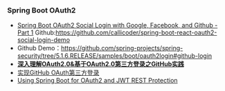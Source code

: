 ### Spring Boot OAuth2

- [Spring Boot OAuth2 Social Login with Google, Facebook, and Github - Part 1](https://www.callicoder.com/spring-boot-security-oauth2-social-login-part-1/) Github:https://github.com/callicoder/spring-boot-react-oauth2-social-login-demo
- Github Demo：https://github.com/spring-projects/spring-security/tree/5.1.6.RELEASE/samples/boot/oauth2login#github-login
- [**深入理解OAuth2.0&基于OAuth2.0第三方登录之GitHub实践**](https://blog.csdn.net/jeffrey20170812/article/details/83588421)
- [实现GitHub OAuth第三方登录](https://zhuanlan.zhihu.com/p/35392186)
- [Using Spring Boot for OAuth2 and JWT REST Protection](https://www.toptal.com/spring/spring-boot-oauth2-jwt-rest-protection)

